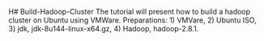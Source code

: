 H# Build-Hadoop-Cluster
The tutorial will present how to build a hadoop cluster on Ubuntu using VMWare.
Preparations: 1) VMVare, 2) Ubuntu ISO, 3) jdk, jdk-8u144-linux-x64.gz, 4) Hadoop, hadoop-2.8.1.
